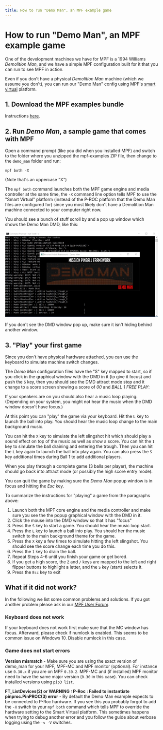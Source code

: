 ```yaml
---
title: How to run "Demo Man", an MPF example game
---
```


# How to run "Demo Man", an MPF example game


One of the development machines we have for MPF is a 1994 Williams
*Demolition Man*, and we have a simple MPF configuration built for it
that you can run to see MPF in action.

Even if you don't have a physical *Demolition Man* machine (which we
assume you don't), you can run our "Demo Man" config using MPF's
[smart virtual](../hardware/virtual/smart_virtual.md) platform.

## 1. Download the MPF examples bundle

Instructions [here](mpf-examples.md).

## 2. Run *Demo Man*, a sample game that comes with MPF

Open a command prompt (like you did when you installed MPF) and switch
to the folder where you unzipped the mpf-examples ZIP file, then change
to the `demo_man` folder and run:

    mpf both -X

(Note that's an uppercase "X")

The `mpf both` command launches both the MPF game engine and media
controller at the same time, the `-X` command line option tells MPF to
use the "Smart Virtual" platform (instead of the P-ROC platform that
the Demo Man files are configured for) since you most likely don't have
a Demolition Man machine connected to your computer right now.

You should see a bunch of stuff scroll by and a pop up window which
shows the Demo Man DMD, like this:

![image](images/demo_man.jpg)

If you don't see the DMD window pop up, make sure it isn't hiding
behind another window.

## 3. "Play" your first game

Since you don't have physical hardware attached, you can use the
keyboard to simulate machine switch changes.

The *Demo Man* configuration files have the "S" key mapped to start,
so if you click in the graphical window with the DMD in it (to give it
focus) and push the `S` key, then you should see the DMD attract mode
stop and it change to a score screen showing a score of *00* and *BALL 1
FREE PLAY*:

If your speakers are on you should also hear a music loop playing.
(Depending on your system, you might not hear the music when the DMD
window doesn't have focus.)

At this point you can "play" the game via your keyboard. Hit the `L`
key to launch the ball into play. You should hear the music loop change
to the main background music.

You can hit the `X` key to simulate the left slingshot hit which should
play a sound effect on top of the music as well as show a score. You can
hit the `1` key to simulate the ball draining and entering the trough.
Then you can hit the `L` key again to launch the ball into play again.
You can also press the `S` key additional times during Ball 1 to add
additional players.

When you play through a complete game (3 balls per player), the machine
should go back into attract mode (or possibly the high score entry
mode).

You can quit the game by making sure the *Demo Man* popup window is in
focus and hitting the *Esc* key.

To summarize the instructions for "playing" a game from the paragraphs
above:

1.  Launch both the MPF core engine and the media controller and make
    sure you see the the popup graphical window with the DMD in it.
2.  Click the mouse into the DMD window so that it has "focus"
3.  Press the `S` key to start a game. You should hear the music loop
    start.
4.  Press the `L` key to launch a ball into play. You should her the
    music switch to the main background theme for the game.
5.  Press the `X` key a few times to simulate hitting the left
    slingshot. You should see the score change each time you do this.
6.  Press the `1` key to drain the ball.
7.  Repeat Steps 4-6 until you finish your game or get bored.
8.  If you get a high score, the `Z` and `/` keys are mapped to the left
    and right flipper buttons to highlight a letter, and the `S` key
    (start) selects it.
9.  Press the `Esc` key to exit

## What if it did not work?

In the following we list some common problems and solutions. If you got
another problem please ask in our [MPF User
Forum](https://groups.google.com/forum/#!forum/mpf-users).

### Keyboard does not work

If your keyboard does not work first make sure that the MC window has
focus. Afterward, please check if numlock is enabled. This seems to be
common issue on Windows 10. Disable numlock in this case.

### Game does not start errors

**Version mismatch** - Make sure you are using the exact version of
demo_man for your MPF, MPF-MC and MPF monitor (optional). For instance
use `0.30.x` if you are on MPF `0.30.2`. MPF-MC and (if installed) MPF
monitor need to have the same major version (`0.30` in this case). You
can check installed versions using `pip3 list`.

**FT_ListDevices(2) or WARNING : P-Roc : Failed to instantiate
pinproc.PinPROC(3) error** - By default the Demo Man example expects to
be connected to P-Roc hardware. If you see this you probably forgot to
add the `-X` switch to your `mpf both` command which tells MPF to
override the hardware setting to the Smart Virtual platform. This
sometimes happens when trying to debug another error and you follow the
guide about verbose logging using the `-v -V` switches.
